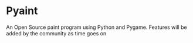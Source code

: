 # Pyaint
An Open Source paint program using Python and Pygame. Features will be added by the community as time goes on
